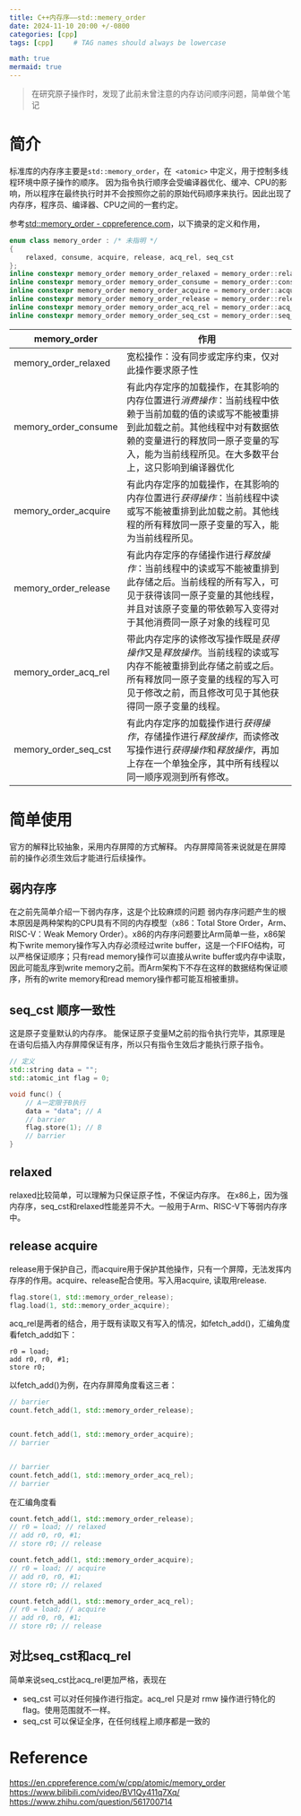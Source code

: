 ```yaml
---
title: C++内存序——std::memery_order
date: 2024-11-10 20:00 +/-0800
categories: [cpp]
tags: [cpp]     # TAG names should always be lowercase

math: true
mermaid: true
---
```


> 在研究原子操作时，发现了此前未曾注意的内存访问顺序问题，简单做个笔记

# 简介
标准库的内存序主要是`std::memory_order`，在` <atomic>` 中定义，用于控制多线程环境中原子操作的顺序。
因为指令执行顺序会受编译器优化、缓冲、CPU的影响，所以程序在最终执行时并不会按照你之前的原始代码顺序来执行。因此出现了内存序，程序员、编译器、CPU之间的一套约定。

参考[std::memory_order - cppreference.com](https://zh.cppreference.com/w/cpp/atomic/memory_order)，以下摘录的定义和作用，

```c++
enum class memory_order : /* 未指明 */
{
    relaxed, consume, acquire, release, acq_rel, seq_cst
};
inline constexpr memory_order memory_order_relaxed = memory_order::relaxed;
inline constexpr memory_order memory_order_consume = memory_order::consume;
inline constexpr memory_order memory_order_acquire = memory_order::acquire;
inline constexpr memory_order memory_order_release = memory_order::release;
inline constexpr memory_order memory_order_acq_rel = memory_order::acq_rel;
inline constexpr memory_order memory_order_seq_cst = memory_order::seq_cst;
```

| memory_order | 作用 |
| ---------------------- | ------------------------------------------------------------ |
| memory_order_relaxed | 宽松操作：没有同步或定序约束，仅对此操作要求原子性 |
| memory_order_consume | 有此内存定序的加载操作，在其影响的内存位置进行*消费操作*：当前线程中依赖于当前加载的值的读或写不能被重排到此加载之前。其他线程中对有数据依赖的变量进行的释放同一原子变量的写入，能为当前线程所见。在大多数平台上，这只影响到编译器优化 |
| memory_order_acquire | 有此内存定序的加载操作，在其影响的内存位置进行*获得操作*：当前线程中读或写不能被重排到此加载之前。其他线程的所有释放同一原子变量的写入，能为当前线程所见。 |
| memory_order_release | 有此内存定序的存储操作进行*释放操作*：当前线程中的读或写不能被重排到此存储之后。当前线程的所有写入，可见于获得该同一原子变量的其他线程，并且对该原子变量的带依赖写入变得对于其他消费同一原子对象的线程可见 |
| memory_order_acq_rel | 带此内存定序的读修改写操作既是*获得操作*又是*释放操作*。当前线程的读或写内存不能被重排到此存储之前或之后。所有释放同一原子变量的线程的写入可见于修改之前，而且修改可见于其他获得同一原子变量的线程。 |
| memory_order_seq_cst | 有此内存定序的加载操作进行*获得操作*，存储操作进行*释放操作*，而读修改写操作进行*获得操作*和*释放操作*，再加上存在一个单独全序，其中所有线程以同一顺序观测到所有修改。 |

# 简单使用
官方的解释比较抽象，采用内存屏障的方式解释。
内存屏障简答来说就是在屏障前的操作必须生效后才能进行后续操作。
## 弱内存序
在之前先简单介绍一下弱内存序，这是个比较麻烦的问题
弱内存序问题产生的根本原因是两种架构的CPU具有不同的内存模型（x86：Total Store Order，Arm、RISC-V：Weak Memory Order）。x86的内存序问题要比Arm简单一些，x86架构下write memory操作写入内存必须经过write buffer，这是一个FIFO结构，可以严格保证顺序；只有read memory操作可以直接从write buffer或内存中读取，因此可能乱序到write memory之前。而Arm架构下不存在这样的数据结构保证顺序，所有的write memory和read memory操作都可能互相被重排。

## seq_cst 顺序一致性
这是原子变量默认的内存序。
能保证原子变量M之前的指令执行完毕，其原理是在语句后插入内存屏障保证有序，所以只有指令生效后才能执行原子指令。

```c++
// 定义
std::string data = "";
std::atomic_int flag = 0;

void func() {
    // A一定限于B执行
    data = "data"; // A
    // barrier
    flag.store(1); // B
    // barrier
}
```

## relaxed
relaxed比较简单，可以理解为只保证原子性，不保证内存序。
在x86上，因为强内存序，seq_cst和relaxed性能差异不大。一般用于Arm、RISC-V下等弱内存序中。

## release acquire
release用于保护自己，而acquire用于保护其他操作，只有一个屏障，无法发挥内存序的作用。acquire、release配合使用。写入用acquire, 读取用release.
```c++
flag.store(1, std::memory_order_release);
flag.load(1, std::memory_order_acquire);
```
acq_rel是两者的结合，用于既有读取又有写入的情况，如fetch_add()，汇编角度看fetch_add如下：
```assembly
r0 = load;
add r0, r0, #1;
store r0;
```

以fetch_add()为例，在内存屏障角度看这三者：
```c++
// barrier
count.fetch_add(1, std::memory_order_release);


count.fetch_add(1, std::memory_order_acquire);
// barrier


// barrier
count.fetch_add(1, std::memory_order_acq_rel);
// barrier
```
在汇编角度看
```c++
count.fetch_add(1, std::memory_order_release);
// r0 = load; // relaxed
// add r0, r0, #1;
// store r0; // release

count.fetch_add(1, std::memory_order_acquire);
// r0 = load; // acquire
// add r0, r0, #1;
// store r0; // relaxed

count.fetch_add(1, std::memory_order_acq_rel);
// r0 = load; // acquire
// add r0, r0, #1;
// store r0; // release
```
## 对比seq_cst和acq_rel
简单来说seq_cst比acq_rel更加严格，表现在
* seq_cst 可以对任何操作进行指定。acq_rel 只是对 rmw 操作进行特化的 flag。使用范围就不一样。
* seq_cst 可以保证全序，在任何线程上顺序都是一致的

# Reference
https://en.cppreference.com/w/cpp/atomic/memory_order
https://www.bilibili.com/video/BV1Qy411q7Xq/
https://www.zhihu.com/question/561700714
